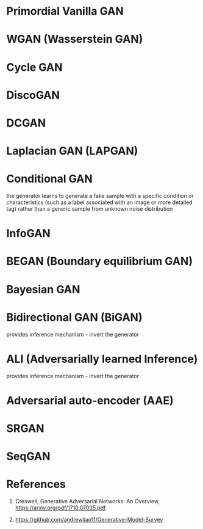 
# Primordial Vanilla GAN

# WGAN (Wasserstein GAN)

# Cycle GAN

# DiscoGAN

# DCGAN

# Laplacian GAN (LAPGAN)

# Conditional GAN

the generator learns to generate a fake sample with a specific condition or characteristics (such as a label associated with an image or more detailed tag) rather than a generic sample from unknown noise distribution

# InfoGAN

# BEGAN (Boundary equilibrium GAN)

# Bayesian GAN

# Bidirectional GAN  (BiGAN)

provides inference mechanism - invert the generator

# ALI (Adversarially learned Inference)

provides inference mechanism - invert the generator

# Adversarial auto-encoder (AAE)

# SRGAN

# SeqGAN


# References

1. Creswell, Generative Adversarial Networks: An Overview, https://arxiv.org/pdf/1710.07035.pdf


2. https://github.com/andrewliao11/Generative-Model-Survey


